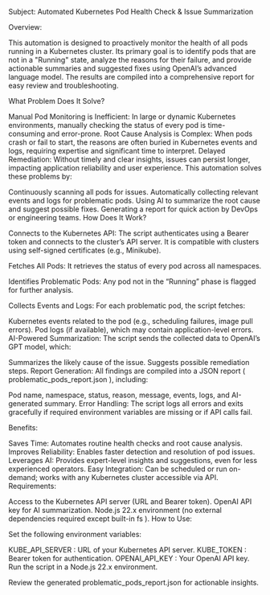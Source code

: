 Subject: Automated Kubernetes Pod Health Check & Issue Summarization

Overview:

This automation is designed to proactively monitor the health of all pods running in a Kubernetes cluster. Its primary goal is to identify pods that are not in a "Running" state, analyze the reasons for their failure, and provide actionable summaries and suggested fixes using OpenAI’s advanced language model. The results are compiled into a comprehensive report for easy review and troubleshooting.

What Problem Does It Solve?

Manual Pod Monitoring is Inefficient: In large or dynamic Kubernetes environments, manually checking the status of every pod is time-consuming and error-prone.
Root Cause Analysis is Complex: When pods crash or fail to start, the reasons are often buried in Kubernetes events and logs, requiring expertise and significant time to interpret.
Delayed Remediation: Without timely and clear insights, issues can persist longer, impacting application reliability and user experience.
This automation solves these problems by:

Continuously scanning all pods for issues.
Automatically collecting relevant events and logs for problematic pods.
Using AI to summarize the root cause and suggest possible fixes.
Generating a report for quick action by DevOps or engineering teams.
How Does It Work?

Connects to the Kubernetes API:
The script authenticates using a Bearer token and connects to the cluster’s API server. It is compatible with clusters using self-signed certificates (e.g., Minikube).

Fetches All Pods:
It retrieves the status of every pod across all namespaces.

Identifies Problematic Pods:
Any pod not in the “Running” phase is flagged for further analysis.

Collects Events and Logs:
For each problematic pod, the script fetches:

Kubernetes events related to the pod (e.g., scheduling failures, image pull errors).
Pod logs (if available), which may contain application-level errors.
AI-Powered Summarization:
The script sends the collected data to OpenAI’s GPT model, which:

Summarizes the likely cause of the issue.
Suggests possible remediation steps.
Report Generation:
All findings are compiled into a JSON report (
problematic_pods_report.json
), including:

Pod name, namespace, status, reason, message, events, logs, and AI-generated summary.
Error Handling:
The script logs all errors and exits gracefully if required environment variables are missing or if API calls fail.

Benefits:

Saves Time: Automates routine health checks and root cause analysis.
Improves Reliability: Enables faster detection and resolution of pod issues.
Leverages AI: Provides expert-level insights and suggestions, even for less experienced operators.
Easy Integration: Can be scheduled or run on-demand; works with any Kubernetes cluster accessible via API.
Requirements:

Access to the Kubernetes API server (URL and Bearer token).
OpenAI API key for AI summarization.
Node.js 22.x environment (no external dependencies required except built-in
fs
).
How to Use:

Set the following environment variables:

KUBE_API_SERVER
: URL of your Kubernetes API server.
KUBE_TOKEN
: Bearer token for authentication.
OPENAI_API_KEY
: Your OpenAI API key.
Run the script in a Node.js 22.x environment.

Review the generated
problematic_pods_report.json
for actionable insights.
